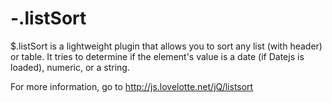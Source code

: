 -.listSort
==========

$.listSort is a lightweight plugin that allows you to sort any list (with header) or table. It tries to determine if the element's value is a date (if Datejs is loaded), numeric, or a string.

For more information, go to http://js.lovelotte.net/jQ/listsort
